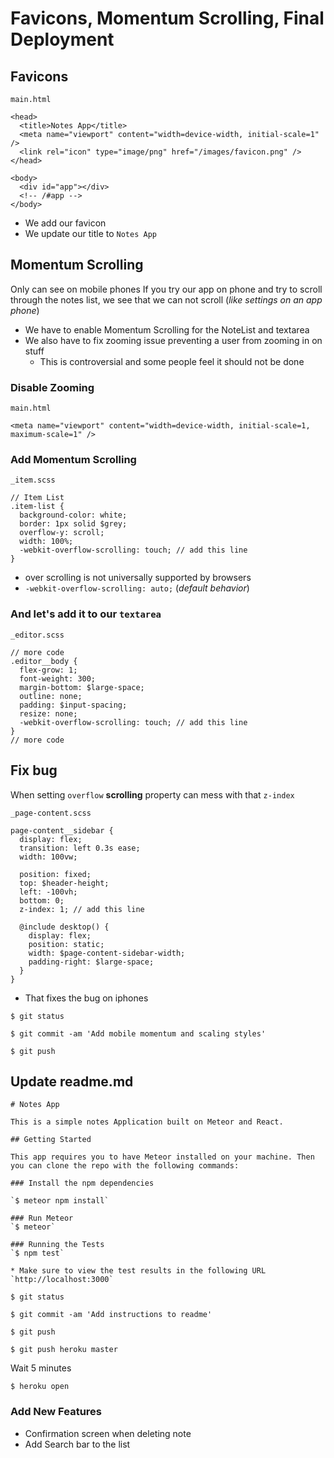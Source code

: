 # Favicons, Momentum Scrolling, Final Deployment

## Favicons

`main.html`

```
<head>
  <title>Notes App</title>
  <meta name="viewport" content="width=device-width, initial-scale=1" />
  <link rel="icon" type="image/png" href="/images/favicon.png" />
</head>

<body>
  <div id="app"></div>
  <!-- /#app -->
</body>
```

* We add our favicon
* We update our title to `Notes App`

## Momentum Scrolling
Only can see on mobile phones
If you try our app on phone and try to scroll through the notes list, we see that we can not scroll (_like settings on an app phone_)

* We have to enable Momentum Scrolling for the NoteList and textarea
* We also have to fix zooming issue preventing a user from zooming in on stuff
    - This is controversial and some people feel it should not be done

### Disable Zooming
`main.html`

`<meta name="viewport" content="width=device-width, initial-scale=1, maximum-scale=1" />`

### Add Momentum Scrolling
`_item.scss`

```
// Item List
.item-list {
  background-color: white;
  border: 1px solid $grey;
  overflow-y: scroll;
  width: 100%;
  -webkit-overflow-scrolling: touch; // add this line
}
```

* over scrolling is not universally supported by browsers
* `-webkit-overflow-scrolling: auto;` (_default behavior_)

### And let's add it to our `textarea`

`_editor.scss`

```
// more code
.editor__body {
  flex-grow: 1;
  font-weight: 300;
  margin-bottom: $large-space;
  outline: none;
  padding: $input-spacing;
  resize: none;
  -webkit-overflow-scrolling: touch; // add this line
}
// more code
```

## Fix bug
When setting `overflow` **scrolling** property can mess with that `z-index`

`_page-content.scss`

```
page-content__sidebar {
  display: flex;
  transition: left 0.3s ease;
  width: 100vw;

  position: fixed;
  top: $header-height;
  left: -100vh;
  bottom: 0;
  z-index: 1; // add this line

  @include desktop() {
    display: flex;
    position: static;
    width: $page-content-sidebar-width;
    padding-right: $large-space;
  }
}
```

* That fixes the bug on iphones

`$ git status`

`$ git commit -am 'Add mobile momentum and scaling styles'`

`$ git push`

## Update readme.md
```
# Notes App

This is a simple notes Application built on Meteor and React.

## Getting Started

This app requires you to have Meteor installed on your machine. Then you can clone the repo with the following commands:

### Install the npm dependencies

`$ meteor npm install`

### Run Meteor
`$ meteor`

### Running the Tests
`$ npm test`

* Make sure to view the test results in the following URL `http://localhost:3000`
```

`$ git status`

`$ git commit -am 'Add instructions to readme'`

`$ git push`

`$ git push heroku master`

Wait 5 minutes

`$ heroku open`

### Add New Features
* Confirmation screen when deleting note
* Add Search bar to the list



